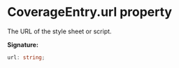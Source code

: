 # CoverageEntry.url property

The URL of the style sheet or script.

**Signature:**

```typescript
url: string;
```
